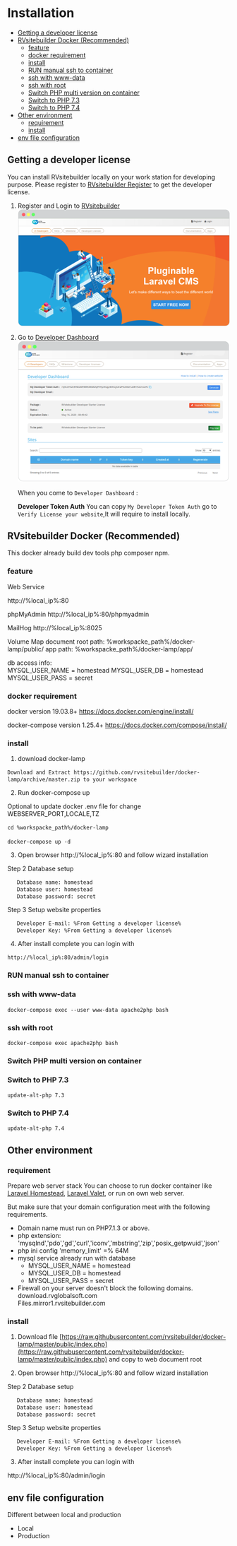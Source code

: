 # Installation
- [Getting a developer license](#getting-a-developer-license)
- [RVsitebuilder Docker (Recommended)](#rvsitebuilder-docker-recommended)
  - [feature](#feature)
  - [docker requirement](#docker-requirement)
  - [install](#install)
  - [RUN manual ssh to container](#run-manual-ssh-to-container)
  - [ssh with www-data](#ssh-with-www-data)
  - [ssh with root](#ssh-with-root)
  - [Switch PHP multi version on container](#switch-php-multi-version-on-container)
  - [Switch to PHP 7.3](#switch-to-php-73)
  - [Switch to PHP 7.4](#switch-to-php-74)
- [Other environment](#other-environment)
  - [requirement](#requirement)
  - [install](#install-1)
- [env file configuration](#env-file-configuration)


## Getting a developer license

You can install RVsitebuilder locally on your work station for developing purpose. Please register to [RVsitebuilder Register](https://dev.rvsitebuilder.com/) to get the developer license.

1. Register and Login to [RVsitebuilder](https://dev.rvsitebuilder.com/)
   ![DeveloperDashboard](images/Installation/Developer-license-index.png)

2. Go to [Developer Dashboard](https://dev.rvsitebuilder.com/devportal)
   ![DeveloperDashboard](images/Installation/Developer-license.png)

   When you come to `Developer Dashboard` :

   **Developer Token Auth** You can copy `My Developer Token Auth` go to `Verify License your website`,It will require to install locally.

## RVsitebuilder Docker (Recommended)

This docker already build dev tools php composer npm.

### feature

Web Service

http://%local_ip%:80

phpMyAdmin
http://%local_ip%:80/phpmyadmin

MailHog
http://%local_ip%:8025

Volume Map
document root path:
%workspacke_path%/docker-lamp/public/
app path:
%workspacke_path%/docker-lamp/app/

db access info:  
 MYSQL_USER_NAME = homestead
MYSQL_USER_DB = homestead
MYSQL_USER_PASS = secret

### docker requirement

docker version 19.03.8+ https://docs.docker.com/engine/install/

docker-compose version 1.25.4+ https://docs.docker.com/compose/install/

### install

1. download docker-lamp

```text
Download and Extract https://github.com/rvsitebuilder/docker-lamp/archive/master.zip to your workspace
```

2. Run docker-compose up

Optional to update docker .env file for change WEBSERVER_PORT,LOCALE,TZ

```text
cd %workspacke_path%/docker-lamp

docker-compose up -d
```

3. Open browser http://%local_ip%:80 and follow wizard installation

Step 2 Database setup

```text
   Database name: homestead
   Database user: homestead
   Database password: secret
```

Step 3 Setup website properties

```text
   Developer E-mail: %From Getting a developer license%
   Developer Key: %From Getting a developer license%
```

4. After install complete you can login with

```text
http://%local_ip%:80/admin/login
```

### RUN manual ssh to container

### ssh with www-data

```text
docker-compose exec --user www-data apache2php bash
```

### ssh with root

```text
docker-compose exec apache2php bash
```

### Switch PHP multi version on container

### Switch to PHP 7.3

```text
update-alt-php 7.3
```

### Switch to PHP 7.4

```text
update-alt-php 7.4
```

## Other environment

### requirement

Prepare web server stack
You can choose to run docker container like [Laravel Homestead](https://laravel.com/docs/5.8/homestead), [Laravel Valet](https://laravel.com/docs/5.8/valet), or run on own web server.

But make sure that your domain configuration meet with the following requirements.

- Domain name must run on PHP7.1.3 or above.
- php extension: 'mysqlnd','pdo','gd','curl','iconv','mbstring','zip','posix_getpwuid','json'
- php ini config 'memory_limit' =% 64M
- mysql service already run with database
  - MYSQL_USER_NAME = homestead
  - MYSQL_USER_DB = homestead
  - MYSQL_USER_PASS = secret
- Firewall on your server doesn't block the following domains.  
  download.rvglobalsoft.com  
  Files.mirror1.rvsitebuilder.com

### install

1. Download file [https://raw.githubusercontent.com/rvsitebuilder/docker-lamp/master/public/index.php](https://raw.githubusercontent.com/rvsitebuilder/docker-lamp/master/public/index.php) and copy to web document root

2. Open browser http://%local_ip%:80 and follow wizard installation

Step 2 Database setup

```text
   Database name: homestead
   Database user: homestead
   Database password: secret
```

Step 3 Setup website properties

```text
   Developer E-mail: %From Getting a developer license%
   Developer Key: %From Getting a developer license%
```

3. After install complete you can login with

http://%local_ip%:80/admin/login

## env file configuration

Different between local and production

- Local
- Production

